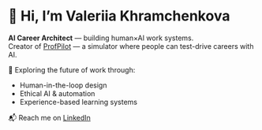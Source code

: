 # 👋 Hi, I’m Valeriia Khramchenkova  
**AI Career Architect** — building human×AI work systems.  
Creator of [ProfPilot](https://github.com/ValeriiaKhramchenkova/ProfPilot) — a simulator where people can test-drive careers with AI.

🧩 Exploring the future of work through:
- Human-in-the-loop design  
- Ethical AI & automation  
- Experience-based learning systems  

📬 Reach me on [LinkedIn](https://linkedin.com/in/valeriyakhramchenkova)
